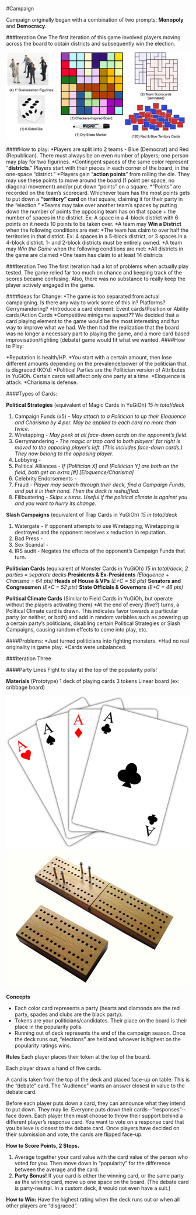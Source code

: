 ﻿#Campaign


Campaign originally began with a combination of two prompts: __Monopoly__ and __Democracy__.


###Iteration One
The first iteration of this game involved players moving across the board to obtain districts and subsequently win the election.


![Original Campaign](/images/Campaign_OG.png)


####How to play:
*Players are split into 2 teams - Blue (Democrat) and Red (Republican).  There must always be an even number of players; one person may play for two figurines.
*Contingent spaces of the same color represent “__districts__.” Players start with their pieces in each corner of the board, in the one-space “district.”
*Players gain “__action points__” from rolling the die.  They may use these points to move around the board (1 point per space, no diagonal movement) and/or put down “points” on a square.
*“Points” are recorded on the team’s scorecard.  Whichever team has the most points gets to put down a __“territory” card__ on that square, claiming it for their party in the “election.”
*Teams may take over another team’s spaces by putting down the number of points the opposing team has on that space + the number of spaces in the district.  Ex: A space in a 4-block district with 6 points on it needs 10 points to be taken over.
*A team may __Win a District__ when the following conditions are met:
  *The team has claim to over half the territories in that district. Ex: 4 spaces in a 5-block district, or 3 spaces in a 4-block district.  1- and 2-block districts must be entirely owned.
*A team may _Win the Game_ when the following conditions are met:
  *All districts in the game are claimed
  *One team has claim to at least 14 districts


###Iteration Two
The first iteration had a lot of problems when actually play tested. The game relied far too much on chance and keeping track of the scores became confusing. Also, there was no substance to really keep the player actively engaged in the game.


####Ideas for Change:
*The game is too separated from actual campaigning.  Is there any way to work some of this in?  Platforms?  Gerrymandering?
*Introduce a card element: Event cards/Position or Ability cards/Action Cards
*Competitive minigame aspect??
We decided that a card playing element to the game would be the most interesting and fun way to improve what we had. We then had the realization that the board was no longer a necessary part to playing the game, and a more card based improvisation/fighting (debate) game would fit what we wanted.
####How to Play:


*Reputation is health/HP.
  *You start with a certain amount, then lose different amounts depending on the prevalence/power of the politician that is disgraced (KO’d)
*Political Parties are the Politician version of Attributes in YuGiOh.  Certain cards will affect only one party at a time.
*Eloquence is attack.
*Charisma is defense.


####Types of Cards:


__Political Strategies__ (equivalent of Magic Cards in YuGiOh)
_15 in total/deck_
1. Campaign Funds (x5) - _May attach to a Politician to up their Eloquence and Charisma by 4 per.  May be applied to each card no more than twice._
2. Wiretapping - _May peek at all face-down cards on the opponent’s field._
3. Gerrymandering - _The magic or trap card to both players’ far right is moved to the opposing player’s left.  (This includes face-down cards.)  They now belong to the opposing player._
4. Lobbying - 
5. Political Alliances - _If [Politician X] and [Politician Y] are both on the field, both get an extra [#] [Eloquence/Charisma]_
6. Celebrity Endorsements - 
7. Fraud - _Player may search through their deck, find a Campaign Funds, and put it in their hand.  Then the deck is reshuffled._
8. Filibustering - _Skips x turns.  Useful if the political climate is against you and you want to hurry its change._


__Slash Campaigns__ (equivalent of Trap Cards in YuGiOh)
_15 in total/deck_
1. Watergate - If opponent attempts to use Wiretapping, Wiretapping is destroyed and the opponent receives x reduction in reputation.
2. Bad Press - 
3. Sex Scandal - 
4. IRS audit - Negates the effects of the opponent’s Campaign Funds that turn.


__Politician Cards__ (equivalent of Monster Cards in YuGiOh)
_15 in total/deck; 2 parties = separate decks_
        __Presidents & Ex-Presidents__ _(Eloquence + Charisma = 64 pts)_
        __Heads of House & VPs__ _(E+C = 58 pts)_
        __Senators and Congressmen__ _(E+C = 52 pts)_
        __State Officials & Governors__ _(E+C = 46 pts)_


__Political Climate Cards__ (Similar to Field Cards in YuGiOh, but operate without the players activating them)
*At the end of every (five?) turns, a Political Climate card is drawn.  This indicates favor towards a particular party (or neither, or both) and add in random variables such as powering up a certain party’s politicians, disabling certain Political Strategies or Slash Campaigns, causing random effects to come into play, etc.  


####Problems:
*Just turned politicians into fighting monsters.
*Had no real originality in game play.
*Cards were unbalanced.


###Iteration Three


####Party Lines
Fight to stay at the top of the popularity polls!


__Materials__ (Prototype)
1 deck of playing cards
3 tokens
Linear board (ex: cribbage board)


![Temporary Cards](/images/Playing_Cards.png) ![Temporary Board](/images/cribbage_board.jpg)


__Concepts__
* Each color card represents a party (hearts and diamonds are the red party, spades and clubs are the black party).
* Tokens are your politicians/candidates.  Their place on the board is their place in the popularity polls.
* Running out of deck represents the end of the campaign season.  Once the deck runs out, “elections” are held and whoever is highest on the popularity ratings wins.


__Rules__
Each player places their token at the top of the board.


Each player draws a hand of five cards.


A card is taken from the top of the deck and placed face-up on table.  This is the “debate” card.  The “Audience” wants an answer closest in value to the debate card.


Before each player puts down a card, they can announce what they intend to put down.  They may lie.  Everyone puts down their cards--”responses”--face down.  Each player then must choose to throw their support behind a different player’s response card.  You want to vote on a response card that you believe is closest to the debate card.  Once players have decided on their submission and vote, the cards are flipped face-up.


__How to Score Points, 2 Steps.__
1. Average together your card value with the card value of the person who voted for you.  Then move down in “popularity” for the difference between the average and the card.
2. __Party Bonus!__  If your card is either the winning card, or the same party as the winning card, move up one space on the board.  (The debate card is party-neutral.  In a custom deck, it would not even have a suit.)


__How to Win:__
Have the highest rating when the deck runs out or when all other players are “disgraced”.